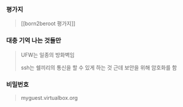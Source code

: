 ### 평가지
>[[born2beroot 평가지]]
### 대충 기억 나는 것들만 
>UFW는 일종의 방화벽임
>
>ssh는 쉘끼리의 통신을 할 수 있게 하는 것
>근데 보안을 위해 암호화를 함

### 비밀번호
> myguest.virtualbox.org